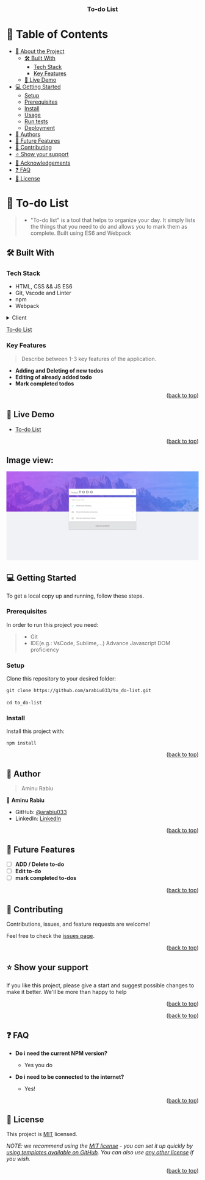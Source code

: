 <a name="readme-top"></a>



<div align="center">

  <h3><b>To-do List</b></h3>

</div>

<!-- TABLE OF CONTENTS -->

# 📗 Table of Contents

- [📖 About the Project](#about-project)
  - [🛠 Built With](#built-with)
    - [Tech Stack](#tech-stack)
    - [Key Features](#key-features)
  - [🚀 Live Demo](#live-demo)
- [💻 Getting Started](#getting-started)
  - [Setup](#setup)
  - [Prerequisites](#prerequisites)
  - [Install](#install)
  - [Usage](#usage)
  - [Run tests](#run-tests)
  - [Deployment](#triangular_flag_on_post-deployment)
- [👥 Authors](#authors)
- [🔭 Future Features](#future-features)
- [🤝 Contributing](#contributing)
- [⭐️ Show your support](#support)
- [🙏 Acknowledgements](#acknowledgements)
- [❓ FAQ](#faq)
- [📝 License](#license)


# 📖 To-do List <a name="about-project"></a>

> - "To-do list" is a tool that helps to organize your day. It simply lists the things that you need to do and allows you to mark them as complete. Built using ES6 and Webpack


## 🛠 Built With <a name="built-with"></a>

### Tech Stack <a name="tech-stack"></a>

- HTML, CSS && JS ES6
- Git, Vscode and Linter
- npm
- Webpack

<details>
  <summary>Client</summary>
  <ul>
    <li><a href="https://developer.mozilla.org/">JavaScript MDN</a></li>
    <li><a href="https://code.visualstudio.com/">VSCode</a></li>
  </ul>
</details>

[To-do List](https://arabiu033.github.io/To_do-list/)

### Key Features <a name="key-features"></a>

> Describe between 1-3 key features of the application.

- **Adding and Deleting of new todos**
- **Editing of already added todo**
- **Mark completed todos**

<p align="right">(<a href="#readme-top">back to top</a>)</p>



## 🚀 Live Demo <a name="live-demo"></a>


- [To-do List](https://arabiu033-todolist.netlify.app)


<p align="right">(<a href="#readme-top">back to top</a>)</p>

## Image view:
  <img src="https://github.com/arabiu033/to_do-list/blob/main/src/images/screencapture-arabiu033-todolist-netlify-app-2022-11-28-17_40_24.png">

## 💻 Getting Started <a name="getting-started"></a>

To get a local copy up and running, follow these steps.

### Prerequisites

In order to run this project you need:

> - Git
> - IDE(e.g.: VsCode, Sublime,...)
> Advance Javascript
> DOM proficiency

### Setup

Clone this repository to your desired folder:

```
git clone https://github.com/arabiu033/to_do-list.git

cd to_do-list
```

### Install

Install this project with:

```
npm install
```

<p align="right">(<a href="#readme-top">back to top</a>)</p>

<!-- AUTHORS -->

## 👥 Author <a name="authors"></a>

> Aminu Rabiu

👤 **Aminu Rabiu**

- GitHub: [@arabiu033](https://github.com/arabiu033)
- LinkedIn: [LinkedIn](https://linkedin.com/in/larabiu033)

<p align="right">(<a href="#readme-top">back to top</a>)</p>


## 🔭 Future Features <a name="future-features"></a>


- [ ] **ADD / Delete to-do**
- [ ] **Edit to-do**
- [ ] **mark completed to-dos**

<p align="right">(<a href="#readme-top">back to top</a>)</p>

<!-- CONTRIBUTING -->

## 🤝 Contributing <a name="contributing"></a>

Contributions, issues, and feature requests are welcome!

Feel free to check the [issues page](../../issues/).

<p align="right">(<a href="#readme-top">back to top</a>)</p>

<!-- SUPPORT -->

## ⭐️ Show your support <a name="support"></a>


If you like this project, please give a start and suggest possible changes 
to make it better. We'll be more than happy to help

<p align="right">(<a href="#readme-top">back to top</a>)</p>

<p align="right">(<a href="#readme-top">back to top</a>)</p>


## ❓ FAQ <a name="faq"></a>


- **Do i need the current NPM version?**

  - Yes you do

- **Do i need to be connected to the internet?**

  - Yes!  

<p align="right">(<a href="#readme-top">back to top</a>)</p>

## 📝 License <a name="license"></a>

This project is [MIT](./LICENSE) licensed.

_NOTE: we recommend using the [MIT license](https://choosealicense.com/licenses/mit/) - you can set it up quickly by [using templates available on GitHub](https://docs.github.com/en/communities/setting-up-your-project-for-healthy-contributions/adding-a-license-to-a-repository). You can also use [any other license](https://choosealicense.com/licenses/) if you wish._

<p align="right">(<a href="#readme-top">back to top</a>)</p>
